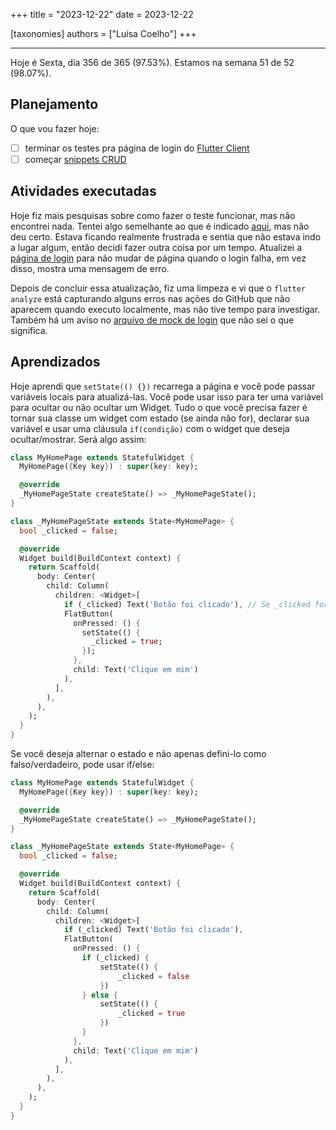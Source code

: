 +++
title = "2023-12-22"
date = 2023-12-22

[taxonomies]
authors = ["Luísa Coelho"]
+++

---

Hoje é Sexta, dia 356 de 365 (97.53%). Estamos na semana 51 de 52 (98.07%).

## Planejamento

O que vou fazer hoje:

- [ ] terminar os testes pra página de login do [Flutter Client](https://github.com/OmnicodeSolutions/luisa_drf_flutter_client/issues/1)
- [ ] começar [snippets CRUD](https://github.com/OmnicodeSolutions/luisa_drf_flutter_client/issues/2)

## Atividades executadas

Hoje fiz mais pesquisas sobre como fazer o teste funcionar, mas não encontrei nada. Tentei algo semelhante ao que é indicado [aqui](https://dev.to/manuelvargastapia/how-to-test-static-members-with-mockito-in-flutter-2139), mas não deu certo. Estava ficando realmente frustrada e sentia que não estava indo a lugar algum, então decidi fazer outra coisa por um tempo. Atualizei a [página de login](https://github.com/OmnicodeSolutions/luisa_drf_flutter_client/blob/login/lib/login.dart) para não mudar de página quando o login falha, em vez disso, mostra uma mensagem de erro.

Depois de concluir essa atualização, fiz uma limpeza e vi que o `flutter analyze` está capturando alguns erros nas ações do GitHub que não aparecem quando executo localmente, mas não tive tempo para investigar. Também há um aviso no [arquivo de mock de login](https://github.com/OmnicodeSolutions/luisa_drf_flutter_client/blob/login/test/login_test.mocks.dart) que não sei o que significa.

## Aprendizados

Hoje aprendi que `setState(() {})` recarrega a página e você pode passar variáveis locais para atualizá-las. Você pode usar isso para ter uma variável para ocultar ou não ocultar um Widget. Tudo o que você precisa fazer é tornar sua classe um widget com estado (se ainda não for), declarar sua variável e usar uma cláusula `if(condição)` com o widget que deseja ocultar/mostrar. Será algo assim:

```dart
class MyHomePage extends StatefulWidget {
  MyHomePage({Key key}) : super(key: key);

  @override
  _MyHomePageState createState() => _MyHomePageState();
}

class _MyHomePageState extends State<MyHomePage> {
  bool _clicked = false;

  @override
  Widget build(BuildContext context) {
    return Scaffold(
      body: Center(
        child: Column(
          children: <Widget>[
            if (_clicked) Text('Botão foi clicado'), // Se _clicked for true, o widget Text será mostrado
            FlatButton(
              onPressed: () {
                setState(() {
                  _clicked = true;
                });
              },
              child: Text('Clique em mim')
            ),
          ],
        ),
      ),
    );
  }
}
```

Se você deseja alternar o estado e não apenas defini-lo como falso/verdadeiro, pode usar if/else:

```dart
class MyHomePage extends StatefulWidget {
  MyHomePage({Key key}) : super(key: key);

  @override
  _MyHomePageState createState() => _MyHomePageState();
}

class _MyHomePageState extends State<MyHomePage> {
  bool _clicked = false;

  @override
  Widget build(BuildContext context) {
    return Scaffold(
      body: Center(
        child: Column(
          children: <Widget>[
            if (_clicked) Text('Botão foi clicado'),
            FlatButton(
              onPressed: () {
                if (_clicked) {
                    setState(() {
                        _clicked = false
                    })
                } else {
                    setState(() {
                        _clicked = true
                    })
                }
              },
              child: Text('Clique em mim')
            ),
          ],
        ),
      ),
    );
  }
}
```
